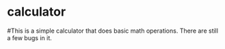 # calculator

#This is a simple calculator that does basic math operations. There are still a few bugs in it.